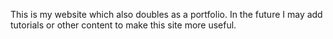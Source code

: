 This is my website which also doubles as a portfolio. In the future I may add tutorials or other content to make this site more useful.
